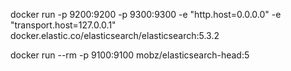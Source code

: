 docker run -p 9200:9200 -p 9300:9300 -e "http.host=0.0.0.0" -e "transport.host=127.0.0.1" docker.elastic.co/elasticsearch/elasticsearch:5.3.2

docker run --rm -p 9100:9100 mobz/elasticsearch-head:5
